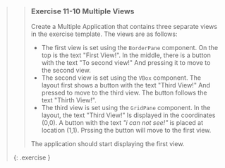 >>### Exercise 11-10 Multiple Views
>>
>> Create a Multiple Application that contains three separate views in the exercise template. The views are as follows:
>>
>>* The first view is set using the `BorderPane` component. On the top is the text "First View!". In the middle, there is a button with the text "To second view!" And pressing it to move to the second view.
>>* The second view is set using the `VBox` component. The layout first shows a button with the text "Third View!" And pressed to move to the third view. The button follows the text "Thirth View!".
>>* The third view is set using the `GridPane` component. In the layout, the text "Third View!" Is displayed in the coordinates (0,0). A button with the text *"i can not see!"* is placed at location (1,1). Prssing the button will move to the first view.
>>
>>The application should start displaying the first view.
>>
>{: .exercise }